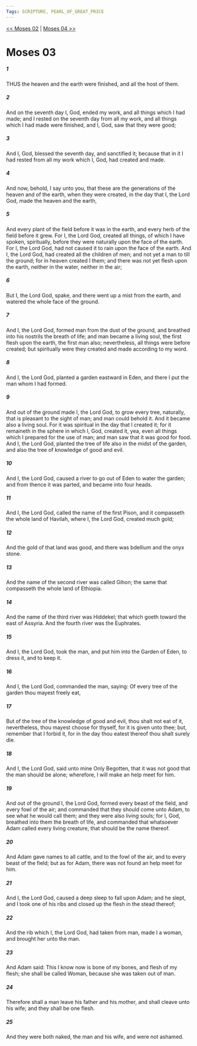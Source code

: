```yaml
---
Tags: SCRIPTURE, PEARL_OF_GREAT_PRICE
---
```


[<< Moses 02](PEARL_OF_GREAT_PRICE/01_Moses/Moses_02.md) | [Moses 04 >>](PEARL_OF_GREAT_PRICE/01_Moses/Moses_04.md)

# Moses 03

##### 1

THUS the heaven and the earth were finished, and all the host of them.

##### 2

And on the seventh day I, God, ended my work, and all things which I had made; and I rested on the seventh day from all my work, and all things which I had made were finished, and I, God, saw that they were good;

##### 3

And I, God, blessed the seventh day, and sanctified it; because that in it I had rested from all my work which I, God, had created and made.

##### 4

And now, behold, I say unto you, that these are the generations of the heaven and of the earth, when they were created, in the day that I, the Lord God, made the heaven and the earth,

##### 5

And every plant of the field before it was in the earth, and every herb of the field before it grew. For I, the Lord God, created all things, of which I have spoken, spiritually, before they were naturally upon the face of the earth. For I, the Lord God, had not caused it to rain upon the face of the earth. And I, the Lord God, had created all the children of men; and not yet a man to till the ground; for in heaven created I them; and there was not yet flesh upon the earth, neither in the water, neither in the air;

##### 6

But I, the Lord God, spake, and there went up a mist from the earth, and watered the whole face of the ground.

##### 7

And I, the Lord God, formed man from the dust of the ground, and breathed into his nostrils the breath of life; and man became a living soul, the first flesh upon the earth, the first man also; nevertheless, all things were before created; but spiritually were they created and made according to my word.

##### 8

And I, the Lord God, planted a garden eastward in Eden, and there I put the man whom I had formed.

##### 9

And out of the ground made I, the Lord God, to grow every tree, naturally, that is pleasant to the sight of man; and man could behold it. And it became also a living soul. For it was spiritual in the day that I created it; for it remaineth in the sphere in which I, God, created it, yea, even all things which I prepared for the use of man; and man saw that it was good for food. And I, the Lord God, planted the tree of life also in the midst of the garden, and also the tree of knowledge of good and evil.

##### 10

And I, the Lord God, caused a river to go out of Eden to water the garden; and from thence it was parted, and became into four heads.

##### 11

And I, the Lord God, called the name of the first Pison, and it compasseth the whole land of Havilah, where I, the Lord God, created much gold;

##### 12

And the gold of that land was good, and there was bdellium and the onyx stone.

##### 13

And the name of the second river was called Gihon; the same that compasseth the whole land of Ethiopia.

##### 14

And the name of the third river was Hiddekel; that which goeth toward the east of Assyria. And the fourth river was the Euphrates.

##### 15

And I, the Lord God, took the man, and put him into the Garden of Eden, to dress it, and to keep it.

##### 16

And I, the Lord God, commanded the man, saying: Of every tree of the garden thou mayest freely eat,

##### 17

But of the tree of the knowledge of good and evil, thou shalt not eat of it, nevertheless, thou mayest choose for thyself, for it is given unto thee; but, remember that I forbid it, for in the day thou eatest thereof thou shalt surely die.

##### 18

And I, the Lord God, said unto mine Only Begotten, that it was not good that the man should be alone; wherefore, I will make an help meet for him.

##### 19

And out of the ground I, the Lord God, formed every beast of the field, and every fowl of the air; and commanded that they should come unto Adam, to see what he would call them; and they were also living souls; for I, God, breathed into them the breath of life, and commanded that whatsoever Adam called every living creature, that should be the name thereof.

##### 20

And Adam gave names to all cattle, and to the fowl of the air, and to every beast of the field; but as for Adam, there was not found an help meet for him.

##### 21

And I, the Lord God, caused a deep sleep to fall upon Adam; and he slept, and I took one of his ribs and closed up the flesh in the stead thereof;

##### 22

And the rib which I, the Lord God, had taken from man, made I a woman, and brought her unto the man.

##### 23

And Adam said: This I know now is bone of my bones, and flesh of my flesh; she shall be called Woman, because she was taken out of man.

##### 24

Therefore shall a man leave his father and his mother, and shall cleave unto his wife; and they shall be one flesh.

##### 25

And they were both naked, the man and his wife, and were not ashamed.
